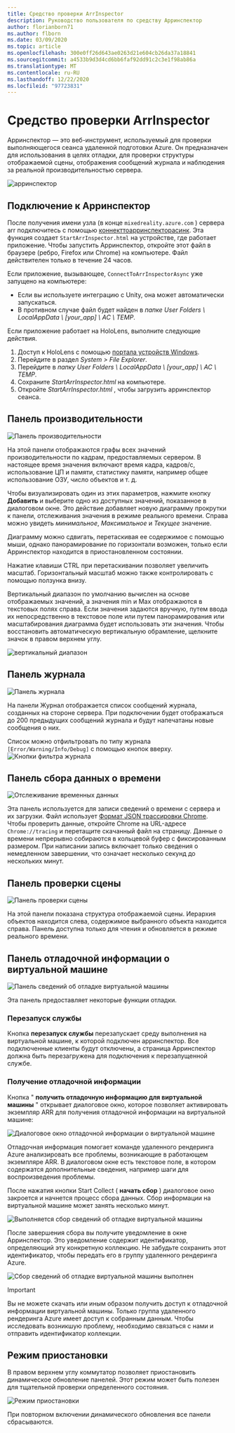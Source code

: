 ```yaml
---
title: Средство проверки ArrInspector
description: Руководство пользователя по средству Арринспектор
author: florianborn71
ms.author: flborn
ms.date: 03/09/2020
ms.topic: article
ms.openlocfilehash: 300e0ff26d643ae0263d21e604cb26da37a18841
ms.sourcegitcommit: a4533b9d3d4cd6bb6faf92dd91c2c3e1f98ab86a
ms.translationtype: MT
ms.contentlocale: ru-RU
ms.lasthandoff: 12/22/2020
ms.locfileid: "97723831"
---
```

# <a name="the-arrinspector-inspection-tool"></a>Средство проверки ArrInspector

Арринспектор — это веб-инструмент, используемый для проверки выполняющегося сеанса удаленной подготовки Azure. Он предназначен для использования в целях отладки, для проверки структуры отображаемой сцены, отображения сообщений журнала и наблюдения за реальной производительностью сервера.

![арринспектор](./media/arr-inspector.png)

## <a name="connecting-to-the-arrinspector"></a>Подключение к Арринспектор

После получения имени узла (в конце `mixedreality.azure.com` ) сервера arr подключитесь с помощью [коннекттоарринспекторасинк](../../how-tos/frontend-apis.md#connect-to-arr-inspector). Эта функция создает `StartArrInspector.html` на устройстве, где работает приложение. Чтобы запустить Арринспектор, откройте этот файл в браузере (ребро, Firefox или Chrome) на компьютере. Файл действителен только в течение 24 часов.

Если приложение, вызывающее, `ConnectToArrInspectorAsync` уже запущено на компьютере:

* Если вы используете интеграцию с Unity, она может автоматически запускаться.
* В противном случае файл будет найден в *папке User Folders \\ LocalAppData \\ [your_app] \\ AC \\ TEMP*.

Если приложение работает на HoloLens, выполните следующие действия.

1. Доступ к HoloLens с помощью [портала устройств Windows](/windows/mixed-reality/using-the-windows-device-portal).
1. Перейдите в раздел *System > File Explorer*.
1. Перейдите в *папку User Folders \\ LocalAppData \\ [your_app] \\ AC \\ TEMP*.
1. Сохраните *StartArrInspector.html* на компьютере.
1. Откройте *StartArrInspector.html* , чтобы загрузить арринспектор сеанса.

## <a name="the-performance-panel"></a>Панель производительности

![Панель производительности](./media/performance-panel.png)

На этой панели отображаются графы всех значений производительности по кадрам, предоставляемых сервером. В настоящее время значения включают время кадра, кадров/с, использование ЦП и памяти, статистику памяти, например общее использование ОЗУ, число объектов и т. д.

Чтобы визуализировать один из этих параметров, нажмите кнопку **Добавить** и выберите одно из доступных значений, показанное в диалоговом окне. Это действие добавляет новую диаграмму прокрутки к панели, отслеживания значения в режиме реального времени. Справа можно увидеть *минимальное*, *Максимальное* и *Текущее* значение.

Диаграмму можно сдвигать, перетаскивая ее содержимое с помощью мыши, однако панорамирование по горизонтали возможен, только если Арринспектор находится в приостановленном состоянии.

Нажатие клавиши CTRL при перетаскивании позволяет увеличить масштаб. Горизонтальный масштаб можно также контролировать с помощью ползунка внизу.

Вертикальный диапазон по умолчанию вычислен на основе отображаемых значений, а значения min и Max отображаются в текстовых полях справа. Если значения задаются вручную, путем ввода их непосредственно в текстовое поле или путем панорамирования или масштабирования диаграмма будет использовать эти значения. Чтобы восстановить автоматическую вертикальную обрамление, щелкните значок в правом верхнем углу.

![вертикальный диапазон](./media/vertical-range.png)

## <a name="the-log-panel"></a>Панель журнала

![Панель журнала](./media/log-panel.png)

На панели Журнал отображается список сообщений журнала, созданных на стороне сервера. При подключении будет отображаться до 200 предыдущих сообщений журнала и будут напечатаны новые сообщения о них.

Список можно отфильтровать по типу журнала `[Error/Warning/Info/Debug]` с помощью кнопок вверху.
![Кнопки фильтра журнала](./media/log-filter.png)

## <a name="the-timing-data-capture-panel"></a>Панель сбора данных о времени

![Отслеживание временных данных](./media/timing-data-capture.png)

Эта панель используется для записи сведений о времени с сервера и их загрузки. Файл использует [Формат JSON трассировки Chrome](https://docs.google.com/document/d/1CvAClvFfyA5R-PhYUmn5OOQtYMH4h6I0nSsKchNAySU/edit). Чтобы проверить данные, откройте Chrome на URL-адресе `Chrome://tracing` и перетащите скачанный файл на страницу. Данные о времени непрерывно собираются в кольцевой буфер с фиксированным размером. При написании запись включает только сведения о немедленном завершении, что означает несколько секунд до нескольких минут.

## <a name="the-scene-inspection-panel"></a>Панель проверки сцены

![Панель проверки сцены](./media/scene-inspection-panel.png)

На этой панели показана структура отображаемой сцены. Иерархия объектов находится слева, содержимое выбранного объекта находится справа. Панель доступна только для чтения и обновляется в режиме реального времени.

## <a name="the-vm-debug-information-panel"></a>Панель отладочной информации о виртуальной машине

![Панель сведений об отладке виртуальной машины](./media/state-debugger-panel.png)

Эта панель предоставляет некоторые функции отладки.

### <a name="restart-service"></a>Перезапуск службы

Кнопка **перезапуск службы** перезапускает среду выполнения на виртуальной машине, к которой подключен арринспектор. Все подключенные клиенты будут отключены, а страница Арринспектор должна быть перезагружена для подключения к перезапущенной службе.

### <a name="collect-debug-information"></a>Получение отладочной информации

Кнопка " **получить отладочную информацию для виртуальной машины** " открывает диалоговое окно, которое позволяет активировать экземпляр ARR для получения отладочной информации на виртуальной машине:

![Диалоговое окно отладочной информации о виртуальной машине](./media/state-debugger-dialog.png)

Отладочная информация помогает команде удаленного рендеринга Azure анализировать все проблемы, возникающие в работающем экземпляре ARR. В диалоговом окне есть текстовое поле, в котором содержатся дополнительные сведения, например шаги для воспроизведения проблемы.

После нажатия кнопки Start Collect ( **начать сбор** ) диалоговое окно закроется и начнется процесс сбора данных. Сбор информации на виртуальной машине может занять несколько минут.

![Выполняется сбор сведений об отладке виртуальной машины](./media/state-debugger-panel-in-progress.png)

После завершения сбора вы получите уведомление в окне Арринспектор. Это уведомление содержит идентификатор, определяющий эту конкретную коллекцию. Не забудьте сохранить этот идентификатор, чтобы передать его в группу удаленного рендеринга Azure.

![Сбор сведений об отладке виртуальной машины выполнен](./media/state-debugger-snackbar-success.png)

> [!IMPORTANT]
> Вы не можете скачать или иным образом получить доступ к отладочной информации виртуальной машины. Только группа удаленного рендеринга Azure имеет доступ к собранным данным. Чтобы исследовать возникшую проблему, необходимо связаться с нами и отправить идентификатор коллекции.

## <a name="pause-mode"></a>Режим приостановки

В правом верхнем углу коммутатор позволяет приостановить динамическое обновление панелей. Этот режим может быть полезен для тщательной проверки определенного состояния.

![Режим приостановки](./media/pause-mode.png)

При повторном включении динамического обновления все панели сбрасываются.